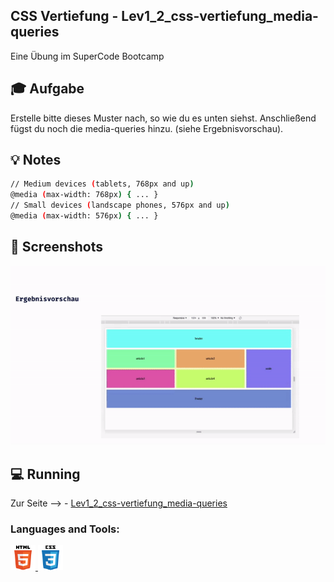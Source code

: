## CSS Vertiefung - Lev1_2_css-vertiefung_media-queries

Eine Übung im SuperCode Bootcamp

## 🎓 Aufgabe

Erstelle bitte dieses Muster nach, so wie du es unten siehst. Anschließend fügst du noch die media-queries hinzu. (siehe Ergebnisvorschau).

## 💡 Notes

```bash
// Medium devices (tablets, 768px and up)
@media (max-width: 768px) { ... }
// Small devices (landscape phones, 576px and up)
@media (max-width: 576px) { ... }
```

## 📸 Screenshots

![App Screenshot](assets/img/screen.gif)

## 💻 Running

Zur Seite —> - [Lev1_2_css-vertiefung_media-queries](https://mukkez.github.io/Bootcamp/tasks/Day_40/Lev1_2_css-vertiefung_media-queries/)

<p align="left">
</p>

<h3 align="left">Languages and Tools:</h3>
<p align="left"> <a href="https://www.w3schools.com/html/" target="_blank" rel="noreferrer"> <img src="https://raw.githubusercontent.com/devicons/devicon/master/icons/html5/html5-original-wordmark.svg" alt="html5" width="40" height="40"/> </a>
<a href="https://www.w3schools.com/css/" target="_blank" rel="noreferrer"> <img src="https://raw.githubusercontent.com/devicons/devicon/master/icons/css3/css3-original-wordmark.svg" alt="css3" width="40" height="40"/> </a> </p>
